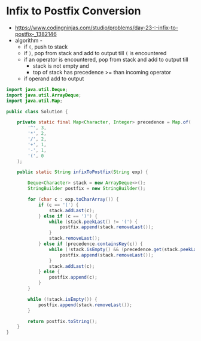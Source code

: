 # Infix to Postfix Conversion

- https://www.codingninjas.com/studio/problems/day-23-:-infix-to-postfix-_1382146
- algorithm - 
  - if `(`, push to stack
  - if `)`, pop from stack and add to output till `(` is encountered
  - if an operator is encountered, pop from stack and add to output till 
    - stack is not empty and
    - top of stack has precedence >= than incoming operator
  - if operand add to output

```java 
import java.util.Deque;
import java.util.ArrayDeque;
import java.util.Map;

public class Solution {

    private static final Map<Character, Integer> precedence = Map.of(
        '^', 3,
        '*', 2,
        '/', 2,
        '+', 1,
        '-', 1,
        '(', 0
    );

    public static String infixToPostfix(String exp) {

        Deque<Character> stack = new ArrayDeque<>();
        StringBuilder postfix = new StringBuilder();

        for (char c : exp.toCharArray()) {
            if (c == '(') {
                stack.addLast(c);
            } else if (c == ')') {
                while (stack.peekLast() != '(') {
                    postfix.append(stack.removeLast());
                }
                stack.removeLast();
            } else if (precedence.containsKey(c)) {
                while (!stack.isEmpty() && (precedence.get(stack.peekLast()) >= precedence.get(c))) {
                    postfix.append(stack.removeLast());
                }
                stack.addLast(c);   
            } else {
                postfix.append(c);
            }
        }

        while (!stack.isEmpty()) {
            postfix.append(stack.removeLast());
        }

        return postfix.toString();
    }
}
```

